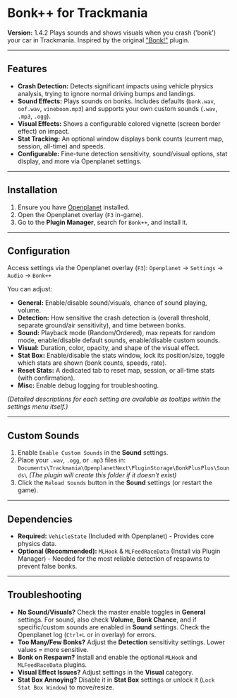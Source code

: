 # Bonk++ for Trackmania
**Version:** 1.4.2
Plays sounds and shows visuals when you crash ('bonk') your car in Trackmania. Inspired by the original ["Bonk!"](https://github.com/MisfitMaid/tm-bonk) plugin.

---

## Features

*   **Crash Detection:** Detects significant impacts using vehicle physics analysis, trying to ignore normal driving bumps and landings.
*   **Sound Effects:** Plays sounds on bonks. Includes defaults (`bonk.wav`, `oof.wav`, `vineboom.mp3`) and supports your own custom sounds (`.wav`, `.mp3`, `.ogg`).
*   **Visual Effects:** Shows a configurable colored vignette (screen border effect) on impact.
*   **Stat Tracking:** An optional window displays bonk counts (current map, session, all-time) and speeds.
*   **Configurable:** Fine-tune detection sensitivity, sound/visual options, stat display, and more via Openplanet settings.

---

## Installation

1.  Ensure you have [Openplanet](https://openplanet.dev/) installed.
2.  Open the Openplanet overlay (`F3` in-game).
3.  Go to the **Plugin Manager**, search for `Bonk++`, and install it.

---

## Configuration

Access settings via the Openplanet overlay (`F3`):
`Openplanet` -> `Settings` -> `Audio` -> `Bonk++`

You can adjust:
*   **General:** Enable/disable sound/visuals, chance of sound playing, volume.
*   **Detection:** How sensitive the crash detection is (overall threshold, separate ground/air sensitivity), and time between bonks.
*   **Sound:** Playback mode (Random/Ordered), max repeats for random mode, enable/disable default sounds, enable/disable custom sounds.
*   **Visual:** Duration, color, opacity, and shape of the visual effect.
*   **Stat Box:** Enable/disable the stats window, lock its position/size, toggle which stats are shown (bonk counts, speeds, rate).
*   **Reset Stats:** A dedicated tab to reset map, session, or all-time stats (with confirmation).
*   **Misc:** Enable debug logging for troubleshooting.

*(Detailed descriptions for each setting are available as tooltips within the settings menu itself.)*

---

## Custom Sounds

1.  Enable `Enable Custom Sounds` in the **Sound** settings.
2.  Place your `.wav`, `.ogg`, or `.mp3` files in:
    `Documents\Trackmania\OpenplanetNext\PluginStorage\BonkPlusPlus\Sounds\`
    *(The plugin will create this folder if it doesn't exist)*
3.  Click the `Reload Sounds` button in the **Sound** settings (or restart the game).

---

## Dependencies

*   **Required:** `VehicleState` (Included with Openplanet) - Provides core physics data.
*   **Optional (Recommended):** `MLHook` & `MLFeedRaceData` (Install via Plugin Manager) - Needed for the most reliable detection of respawns to prevent false bonks.

---

## Troubleshooting

*   **No Sound/Visuals?** Check the master enable toggles in **General** settings. For sound, also check **Volume**, **Bonk Chance**, and if specific/custom sounds are enabled in **Sound** settings. Check the Openplanet log (`Ctrl+L` or in overlay) for errors.
*   **Too Many/Few Bonks?** Adjust the **Detection** sensitivity settings. Lower values = more sensitive.
*   **Bonk on Respawn?** Install and enable the optional `MLHook` and `MLFeedRaceData` plugins.
*   **Visual Effect Issues?** Adjust settings in the **Visual** category.
*   **Stat Box Annoying?** Disable it in **Stat Box** settings or unlock it (`Lock Stat Box Window`) to move/resize.
